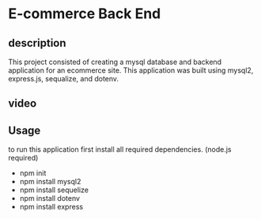 # E-commerce Back End

## description

This project consisted of creating a mysql database and backend application for an ecommerce site. This application was built using mysql2, express.js, sequalize, and dotenv.

## video

## Usage

to run this application first install all required dependencies. (node.js required)

* npm init
* npm install mysql2
* npm install sequelize
* npm install dotenv
* npm install express